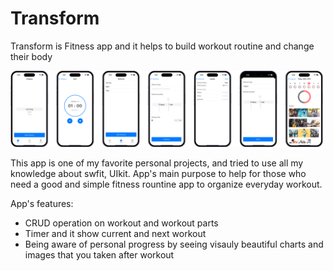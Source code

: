# Transform
Transform is Fitness app and it helps to build workout routine and change their body

<img src = "https://github.com/ravshanmacos/Transfrom/blob/main/Resources/Transform.png" width = "500" />

This app is one of my favorite personal projects, and tried to use all my knowledge about swfit, UIkit. App's main purpose to help for those who need a good and simple fitness rountine app to organize everyday workout. 

App's features: 
 * CRUD operation on workout and workout parts
 * Timer and it show current and next workout 
 * Being aware of personal progress by seeing visauly beautiful charts and images that you taken after workout

